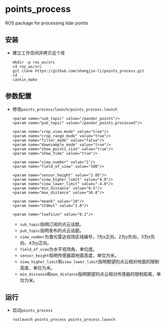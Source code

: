 # points_process

ROS package for processing lidar points

## 安装
 - 建立工作空间并拷贝这个库
   ```Shell
   mkdir -p ros_ws/src
   cd ros_ws/src
   git clone https://github.com/shangjie-li/points_process.git
   cd ..
   catkin_make
   ```
   
## 参数配置
 - 修改`points_process/launch/points_process.launch`
   ```Shell
   <param name="sub_topic" value="/pandar_points"/>
   <param name="pub_topic" value="/pandar_points_processed"/>

   <param name="crop_view_mode" value="true"/>
   <param name="crop_range_mode" value="true"/>
   <param name="filter_mode" value="false"/>
   <param name="downsample_mode" value="true"/>
   <param name="show_points_size" value="true"/>
   <param name="show_time" value="true"/>

   <param name="view_number" value="1"/>
   <param name="field_of_view" value="100"/>

   <param name="sensor_height" value="2.05"/>
   <param name="view_higher_limit" value="4.0"/>
   <param name="view_lower_limit" value="-4.0"/>
   <param name="min_distance" value="0.5"/>
   <param name="max_distance" value="50.0"/>

   <param name="meank" value="10"/>
   <param name="stdmul" value="1.0"/>

   <param name="leafsize" value="0.1"/>
   ```
    - `sub_topic`指明订阅的点云话题。
    - `pub_topic`指明发布的点云话题。
    - `view_number`为激光雷达视场区域编号，1为x正向，2为y负向，3为x负向，4为y正向。
    - `field_of_view`为水平视场角，单位度。
    - `sensor_height`指明传感器距地面高度，单位为米。
    - `view_higher_limit`和`view_lower_limit`指明期望的点云相对地面的限制高度，单位为米。
    - `min_distance`和`max_distance`指明期望的点云相对传感器的限制距离，单位为米。

## 运行
 - 启动`points_process`
   ```Shell
   roslaunch points_process points_process.launch
   ```




